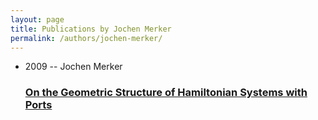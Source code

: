 ```yaml
---
layout: page
title: Publications by Jochen Merker
permalink: /authors/jochen-merker/
---
```


<ul class="post-list">
<li><span class='post-meta'>2009 -- Jochen Merker</span><h3><a class='post-link' href='../../on-the-geometric-structure-of-hamiltonian-systems-with-ports'>On the Geometric Structure of Hamiltonian Systems with Ports</a></h3></li>

</ul>

